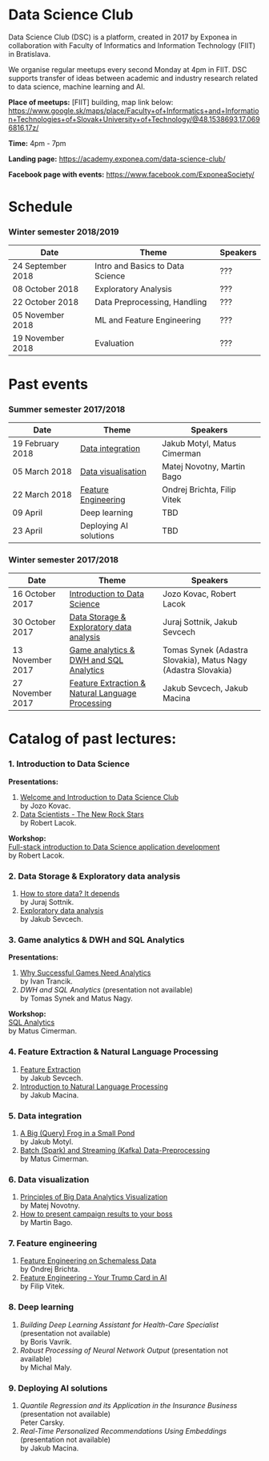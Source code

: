 # Data Science Club
Data Science Club (DSC) is a platform, created in 2017 by Exponea in collaboration with Faculty of Informatics and Information Technology (FIIT) in Bratislava.

We organise regular meetups every second Monday at 4pm in FIIT. DSC supports transfer of ideas between academic and industry research related to data science, machine learning and AI.


**Place of meetups:** [FIIT] building, map link below:   https://www.google.sk/maps/place/Faculty+of+Informatics+and+Information+Technologies+of+Slovak+University+of+Technology/@48.1538693,17.0696816,17z/

**Time:** 4pm - 7pm

**Landing page:** https://academy.exponea.com/data-science-club/

**Facebook page with events:** https://www.facebook.com/ExponeaSociety/

# Schedule
### Winter semester 2018/2019
| Date          | Theme           | Speakers  |
| ------------- |---------------| ---------|
| 24 September 2018    | Intro and Basics to Data Science | ??? |
| 08 October 2018   | Exploratory Analysis | ??? |
| 22 October 2018     | Data Preprocessing, Handling | ??? |
| 05 November 2018    | ML and Feature Engineering | ??? |
| 19 November 2018    | Evaluation | ??? |

# Past events

### Summer semester 2017/2018
| Date          | Theme           | Speakers  |
| ------------- |-------------| -----|
| 19 February 2018    | [Data integration](#5-data-integration) | Jakub Motyl, Matus Cimerman |
| 05 March 2018    | [Data visualisation](#6-data-visualization) | Matej Novotny, Martin Bago |
| 22 March 2018    | [Feature Engineering](#7-feature-engineering) | Ondrej Brichta, Filip Vitek |
| 09 April    | Deep learning | TBD |
| 23 April    | Deploying AI solutions | TBD |

### Winter semester 2017/2018
| Date          | Theme           | Speakers  |
| ------------- |---------------| ---------|
| 16 October 2017    | [Introduction to Data Science](#1-introduction-to-data-science) | Jozo Kovac, Robert Lacok |
| 30 October 2017    | [Data Storage & Exploratory data analysis](#2-data-storage--exploratory-data-analysis) | Juraj Sottnik, Jakub Sevcech |
| 13 November 2017     | [Game analytics & DWH and SQL Analytics](#3-game-analytics--dwh-and-sql-analytics) | Tomas Synek (Adastra Slovakia), Matus Nagy (Adastra Slovakia) |
| 27 November 2017    | [Feature Extraction & Natural Language Processing](#4-feature-extraction--natural-language-processing) | Jakub Sevcech, Jakub Macina |


# Catalog of past lectures:
### 1. Introduction to Data Science
**Presentations:**
1. [Welcome and Introduction to Data Science Club](https://www.slideshare.net/secret/dJspj1Tgnv7Dwt)  
by Jozo Kovac.
2. [Data Scientists - The New Rock Stars](https://docs.google.com/presentation/d/1LenEj02xTPRdK1J5HCcTdx3IvNvCsJANZZ7qSYoxfl0/edit?usp=sharing)  
by Robert Lacok.

**Workshop:**  
[Full-stack introduction to Data Science application development](https://github.com/exponea/data-science-club/tree/master/16.10.2017%20-%20Full-stack%20introduction%20to%20Data%20Science%20application%20development)  
by Robert Lacok.

### 2. Data Storage & Exploratory data analysis
1. [How to store data? It depends](https://docs.google.com/presentation/d/1I9g1npKzLUbDhTUSBUSuMAc71C8NLcqZI4Jb-e8LEeo/edit#slide=id.g29325b1889_0_0)  
by Juraj Sottnik.
2. [Exploratory data analysis](https://github.com/exponea/data-science-club/blob/master/30.10.2017%20-%20Data%20Storage%20and%20Exploratory%20Analysis/Explorativna_analyza.ipynb)  
by Jakub Sevcech.

### 3. Game analytics & DWH and SQL Analytics
**Presentations:**
1. [Why Successful Games Need Analytics](https://www.slideshare.net/data-science-club/why-successful-games-need-analytics)  
by Ivan Trancik.
2. _DWH and SQL Analytics_ (presentation not available)  
by Tomas Synek and Matus Nagy.

**Workshop:**  
[SQL Analytics](https://github.com/exponea/data-science-club/tree/master/13.11.2017%20-%20Data%20warehousing%20and%20SQL)  
by Matus Cimerman.

### 4. Feature Extraction & Natural Language Processing
1. [Feature Extraction](https://github.com/exponea/data-science-club/tree/master/27.11.2017%20-%20Feature%20extraction)  
by Jakub Sevcech.
2. [Introduction to Natural Language Processing](https://www.slideshare.net/dmacjam/introduction-to-natural-language-processing-85818192)  
by Jakub Macina.

### 5. Data integration
1. [A Big (Query) Frog in a Small Pond](https://www.slideshare.net/data-science-club/a-big-query-frog-in-a-small-pond-jakub-motyl-buffpanel)  
by Jakub Motyl.
2. [Batch (Spark) and Streaming (Kafka) Data-Preprocessing](https://www.slideshare.net/data-science-club/batch-spark-and-streaming-kafka-datapreprocessing)  
by Matus Cimerman.

### 6. Data visualization
1. [Principles of Big Data Analytics Visualization](https://www.slideshare.net/data-science-club/principles-of-big-data-analytics-visualization)  
by Matej Novotny.
2. [How to present campaign results to your boss](https://www.slideshare.net/data-science-club/how-to-present-campaign-results-to-your-boss)  
by Martin Bago.

### 7. Feature engineering
1. [Feature Engineering on Schemaless Data](https://docs.google.com/presentation/d/1e_E1zqnxux4AHs3Sxu04YOkB00Tqo8z8_KaFw8JUsn4/edit#slide=id.p)  
by Ondrej Brichta.
2. [Feature Engineering - Your Trump Card in AI](http://mocnedata.sk/fiit-features/)  
by Filip Vitek.

### 8. Deep learning
1. _Building Deep Learning Assistant for Health-Care Specialist_ (presentation not available)  
by Boris Vavrik.
2. _Robust Processing of Neural Network Output_ (presentation not available)  
by Michal Maly.

### 9. Deploying AI solutions
1. _Quantile Regression and its Application in the Insurance Business_ (presentation not available)  
Peter Carsky.
2. _Real-Time Personalized Recommendations Using Embeddings_ (presentation not available)  
by Jakub Macina.
